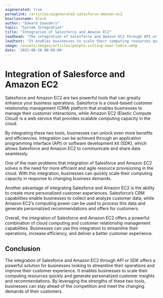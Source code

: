 ```yaml
---
aigenerated: true
permalink: /articles/aigenerated-salesforce-amazon-ec2
boxclassname: black
author: "Edward Saunders"
topic: "System Integration"
title: "Integration of Salesforce and Amazon EC2"
leadhead: "The integration of Salesforce and Amazon EC2 through API or SDK offers a powerful solution for businesses looking to streamline their operations and improve their customer experience"
leadtext: "It enables businesses to scale their computing resources quickly and generate personalized customer insights and recommendations. By leveraging the strengths of these two tools, businesses can stay ahead of the competition and meet the changing demands of their customers."
image: /assets/images/articles/people-sitting-near-table.webp
date: '2022-08-28 00:00:00'
---
```

<div class="arttext">	<h1>Integration of Salesforce and Amazon EC2</h1>
	<p>Salesforce and Amazon EC2 are two powerful tools that can greatly enhance your business operations. Salesforce is a cloud-based customer relationship management (CRM) platform that enables businesses to manage their customer interactions, while Amazon EC2 (Elastic Compute Cloud) is a web service that provides scalable computing capacity in the cloud.</p>
	<p>By integrating these two tools, businesses can unlock even more benefits and efficiencies. Integration can be achieved through an application programming interface (API) or software development kit (SDK), which allows Salesforce and Amazon EC2 to communicate and share data seamlessly.</p>
	<p>One of the main problems that integration of Salesforce and Amazon EC2 solves is the need for more efficient and agile resource provisioning in the cloud. With this integration, businesses can quickly scale their computing capacity in response to changing business demands.</p>
	<p>Another advantage of integrating Salesforce and Amazon EC2 is the ability to create more personalized customer experiences. Salesforce’s CRM capabilities enable businesses to collect and analyze customer data, while Amazon EC2’s computing power can be used to process this data and generate personalized recommendations and offers for customers.</p>
	<p>Overall, the integration of Salesforce and Amazon EC2 offers a powerful combination of cloud computing and customer relationship management capabilities. Businesses can use this integration to streamline their operations, increase efficiency, and deliver a better customer experience.</p>
	<h2>Conclusion</h2>
	<p>The integration of Salesforce and Amazon EC2 through API or SDK offers a powerful solution for businesses looking to streamline their operations and improve their customer experience. It enables businesses to scale their computing resources quickly and generate personalized customer insights and recommendations. By leveraging the strengths of these two tools, businesses can stay ahead of the competition and meet the changing demands of their customers.</p>
</div>
